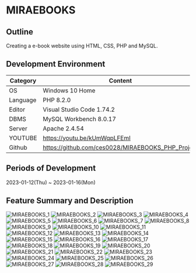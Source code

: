 # MIRAEBOOKS

## Outline
Creating a e-book website using HTML, CSS, PHP and MySQL.   

## Development Environment
| Category | Content |
| --- | --- |
| OS | Windows 10 Home |
| Language | PHP 8.2.0 |
| Editor | Visual Studio Code 1.74.2 |
| DBMS | MySQL Workbench 8.0.17 |
| Server | Apache 2.4.54 |
| YOUTUBE | https://youtu.be/kUmWqpLFEmI |
| Github | https://github.com/ces0028/MIRAEBOOKS_PHP_Project |

## Periods of Development
2023-01-12(Thu) ~ 2023-01-16(Mon)

## Feature Summary and Description
![MIRAEBOOKS_1](https://user-images.githubusercontent.com/115549424/213109444-b207aa73-e9ab-4c55-afef-8967a1c7ce89.jpg)
![MIRAEBOOKS_2](https://user-images.githubusercontent.com/115549424/213109448-06e84284-cdca-4899-93e4-f88e5618f49d.jpg)
![MIRAEBOOKS_3](https://user-images.githubusercontent.com/115549424/213109450-ef6fe39b-ea72-41af-b5ba-34c1e9ee3752.jpg)
![MIRAEBOOKS_4](https://user-images.githubusercontent.com/115549424/213109452-a3ed7d74-e847-40c7-bc6a-177fe6df254a.jpg)
![MIRAEBOOKS_5](https://user-images.githubusercontent.com/115549424/213109454-e9d6fc87-ff9d-4c89-9fda-102f28fb49af.jpg)
![MIRAEBOOKS_6](https://user-images.githubusercontent.com/115549424/213109455-c0169f17-560f-4231-82d7-bcb5ebdacec1.jpg)
![MIRAEBOOKS_7](https://user-images.githubusercontent.com/115549424/213109456-beaee351-ecd5-43ee-9138-2634b8d67824.jpg)
![MIRAEBOOKS_8](https://user-images.githubusercontent.com/115549424/213109459-a72179bc-d91e-4836-b909-df5e8db82a6f.jpg)
![MIRAEBOOKS_9](https://user-images.githubusercontent.com/115549424/213109460-d2afbf4b-cf3c-489c-9343-e2b4983295f3.jpg)
![MIRAEBOOKS_10](https://user-images.githubusercontent.com/115549424/213109461-43e152e5-85c1-4c13-ad1c-cd3c80669db5.jpg)
![MIRAEBOOKS_11](https://user-images.githubusercontent.com/115549424/213109465-bbef12c1-4b97-4659-a0c1-efd662c2e1ec.jpg)
![MIRAEBOOKS_12](https://user-images.githubusercontent.com/115549424/213109466-c87cf9b6-9c11-4bb8-b900-582f66335e01.jpg)
![MIRAEBOOKS_13](https://user-images.githubusercontent.com/115549424/213109469-c7c5b4c9-1c0c-4e5c-a357-a8be899f65a1.jpg)
![MIRAEBOOKS_14](https://user-images.githubusercontent.com/115549424/213109472-9f531b48-8eb7-4c3a-8b28-6698766a60dd.jpg)
![MIRAEBOOKS_15](https://user-images.githubusercontent.com/115549424/213109474-1c7df86b-74dc-46b9-9099-5e6496d768ec.jpg)
![MIRAEBOOKS_16](https://user-images.githubusercontent.com/115549424/213109475-958197a6-6e76-48be-9de0-07a169117387.jpg)
![MIRAEBOOKS_17](https://user-images.githubusercontent.com/115549424/213109476-94b4d8da-4f57-4d17-b381-ab2a58c817cc.jpg)
![MIRAEBOOKS_18](https://user-images.githubusercontent.com/115549424/213109478-237f6f11-5a06-4ebe-b96a-8d83005c8387.jpg)
![MIRAEBOOKS_19](https://user-images.githubusercontent.com/115549424/213109480-94669355-179b-4381-bd01-e48385a5e3d3.jpg)
![MIRAEBOOKS_20](https://user-images.githubusercontent.com/115549424/213109483-e9c10099-4a90-4de1-bfbf-241636e2b478.jpg)
![MIRAEBOOKS_21](https://user-images.githubusercontent.com/115549424/213109485-987940af-8fa2-4916-9d7f-35492bab1abf.jpg)
![MIRAEBOOKS_22](https://user-images.githubusercontent.com/115549424/213109488-4f03ad8f-0894-47ca-a61d-9692861a446c.jpg)
![MIRAEBOOKS_23](https://user-images.githubusercontent.com/115549424/213109491-7faef5db-130f-4153-a5e9-3d96e71dc3cc.jpg)
![MIRAEBOOKS_24](https://user-images.githubusercontent.com/115549424/213109492-8625422e-3441-4916-9e43-409a3fec4663.jpg)
![MIRAEBOOKS_25](https://user-images.githubusercontent.com/115549424/213109494-4cabd353-a4b0-4f49-bd22-9bb71554c671.jpg)
![MIRAEBOOKS_26](https://user-images.githubusercontent.com/115549424/213109496-c7f48380-682b-420c-aa98-7a6c410a52c1.jpg)
![MIRAEBOOKS_27](https://user-images.githubusercontent.com/115549424/213109497-36a2a80b-9883-4192-85c5-31f3c0cfe8af.jpg)
![MIRAEBOOKS_28](https://user-images.githubusercontent.com/115549424/213109498-c4e8c0fc-8dce-4c60-822c-3a6beb37afc0.jpg)
![MIRAEBOOKS_29](https://user-images.githubusercontent.com/115549424/213109437-ea0f2c92-2d23-4a82-8838-e457e618fe1a.jpg)

